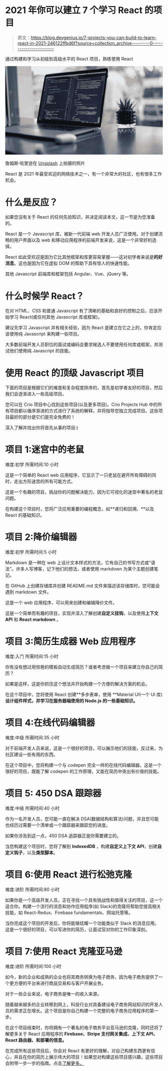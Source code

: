 # 2021 年你可以建立 7 个学习 React 的项目

> 原文：<https://blog.devgenius.io/7-projects-you-can-build-to-learn-react-in-2021-246122ffbd6f?source=collection_archive---------0----------------------->

通过构建和学习从初级到高级水平的 React 项目，熟练使用 React

![](img/54ea5590996b4dd536cb641d1c7afacf.png)

詹姆斯·哈里逊在 [Unsplash](https://unsplash.com?utm_source=medium&utm_medium=referral) 上拍摄的照片

React 是 2021 年最受欢迎的网络技术之一，有一个非常大的社区，也有很多工作机会。

# 什么是反应？

如果您没有关于 React 的任何先验知识，并决定阅读本文，这一节是为您准备的。

React 是一个 Javascript 库，被新一代前端 web 开发人员广泛使用。对于创建流畅的用户界面以及 web 和移动应用程序的前端开发来说，这是一个非常好的选择。

React 如此受欢迎是因为它比其他框架和库更容易掌握——这对初学者来说是**的好消息**。这也是因为它在虚拟 DOM 的帮助下具有惊人的快速性能。

其他 Javascript 前端库和框架包括 Angular、Vue、jQuery 等。

# 什么时候学 React？

在对 HTML、CSS 和普通 Javascript 有了清晰的基础和良好的控制之后，应该开始学习 React(或任何其他 Javascript 库或框架)。

建议先学习 Javascript 并有相关经验，因为 React 是建立在它之上的，你肯定应该使用纯 Javascript 来构建一些项目。

大多数前端开发人员职位的面试或编码会要求候选人不要使用任何库或框架，并测试他们使用纯 Javascript 的技能。

# 使用 React 的顶级 Javascript 项目

下面的项目是根据它们的难度和复杂程度排序的，首先是初学者友好的项目，然后我们会逐渐进入一些高级项目。

您可以在 Crio 项目中心找到这些项目(以及更多项目)。Crio Projects Hub 中的所有项目都以循序渐进的方式进行了系统的解释，并将指导您独立完成项目。这些项目最好的部分是它们是完全免费的！

深入了解并找出你将首先从事的项目:)

# 项目 1:迷宫中的老鼠

难度:初学
所需时间:10 小时

这是一个简单的 React web 应用程序，它显示了一只老鼠在避开所有障碍的同时，走出方形迷宫的所有可能方式。

这是一个有趣的项目，挑战你的问题解决能力，因为它可视化的迷宫中著名的老鼠问题。

在构建这个项目时，您将广泛应用重要的编程概念，如**递归和回溯、**以及 React 的基础知识。

# 项目 2:降价编辑器

难度:初学
所需时间:5 小时

Markdown 是一种在 web 上设计文本样式的方法，它有自己的书写方式或“语法”。许多人写博客，记下他们的想法，或者使用 markdown 为某个主题创建笔记。

在 GitHub 上创建存储库并创建 README.md 文件来描述该存储库时，您可能会遇到 markdown 文件。

这是一个 web 应用程序，可以用来创建和编辑降价文件。

这是一个简单而有趣的项目，实现并深入了解创建**自定义挂钩**，以及使用**上下文 API** 和 **React markdown** 。

# 项目 3:简历生成器 Web 应用程序

难度:入门
所需时间:15 小时

你有没有想过用惊艳的模板自动生成简历？或者考虑做一个项目来建立你自己的简历？

如果是这样，这是你抓住这个想法并开始构建一个方便的解决方案的机会。

在这个项目中，您将使用 React 创建**多步表单，使用 **Material UI(一个 UI 库)**设计组件样式，并学习在服务器端使用的 **Node.js** 的一些基础知识。**

# 项目 4:在线代码编辑器

难度:中级
所需时间:35 小时

对于前端开发人员来说，这是一个很好的项目，可以展示他们的技能，反过来，为社区建设一些有用的东西。

在这个项目中，您将构建一个与 codepen 完全一样的在线代码编辑器。这是一个很好的项目，既能了解 codepen 的工作原理，又能在简历中突出有价值的技能。

# 项目 5: 450 DSA 跟踪器

难度:中级
所需时间:40 小时

作为一名开发人员，您可能一直在解决 DSA(数据结构和算法)问题，并且您可能也经历过需要一个清单或一个跟踪器来跟踪您的进度。

如果你涉及到这一点，450 DSA 追踪器正是你需要建立的。

当您构建这个项目时，您将了解到 **IndexedDB** ，构建**自定义上下文 API**，创建**自定义钩子**，以及**类型脚本**。

# 项目 6:使用 React 进行松弛克隆

难度:进阶
所需时间:80 小时

如果你是一个高级开发人员，正在寻找一个具有挑战性和值得关注的项目，这一个适合你。构建一个流行的消息和协作应用程序(如 Slack)的克隆将帮助您提高相关技能，如 React-Redux、Firebase fundamentals、网站托管等。

当你完成这个项目的开发后，你将能够炫耀一个功能类似于 Slack 的消息应用。这是一个很好的项目，可以写进你的简历，让面试官对你的工作印象深刻。

# 项目 7:使用 React 克隆亚马逊

难度:进阶
所需时间:100 小时

如今，新的企业和成熟的企业也将其商务转换为电子商务，因为电子商务提供了一个更方便的平台来进行商品交易和与客户开展业务。

对于一些企业来说，电子商务是唯一的收入来源。

随着越来越多的企业转移到网上，科技行业对具备建设电子商务网站知识的开发人员的需求正在增长。这个项目是你自己构建一个完整的电子商务应用程序的第一步。

在这个项目结束时，你将拥有一个著名的电子商务平台亚马逊的克隆，同时还将了解更多关于 React 应用程序的 **Firebase、Stripe 支付网关集成、上下文 API、React 路由器、**和**部署的信息。**

在完成所有这些项目后，你会对 React 有更好的理解，对自己构建东西更有信心，并且在你的简历上展示伟大的项目！如果您对构建这些项目感兴趣，这些项目会附带一步一步的指南。点击[了解更多。](https://www.crio.do/projects/category/react-projects)